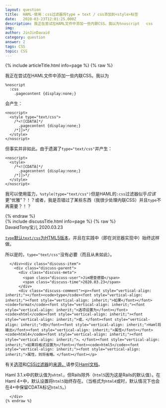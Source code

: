 ```yaml
---
layout: question
title:  HAML-使用：css过滤器将type = text / css添加到<style>标签
date:   2020-03-23T12:01:25.000Z
description: 我正在尝试在HAML文件中添加一些内联CSS。我以为%noscript   css    .pagecontent {display none;}...
img: 
author: JinJinDavaid
category: question
answer: 2
tags: CSS
topic: CSS
---
```

<div class="article-root">
  <div class="article">
    {% include articleTitle.html info=page %}
    {% raw %}
    <div class="article-content"><p><font style="vertical-align: inherit;"><font style="vertical-align: inherit;">我正在尝试在HAML文件中添加一些内联CSS。</font><font style="vertical-align: inherit;">我以为</font></font></p>

<pre><code>%noscript<font></font>
  :css<font></font>
    .pagecontent {display:none;}<font></font>
</code></pre>

<p><font style="vertical-align: inherit;"><font style="vertical-align: inherit;">会产生：</font></font></p>

<pre><code>&lt;noscript&gt;<font></font>
  &lt;style type="text/css"&gt;<font></font>
    /*&lt;![CDATA[*/<font></font>
      .pagecontent {display:none;}<font></font>
    /*]]&gt;*/<font></font>
  &lt;/style&gt;<font></font>
&lt;/noscript&gt;<font></font>
</code></pre>

<p><font style="vertical-align: inherit;"><font style="vertical-align: inherit;">但事实并非如此。</font><font style="vertical-align: inherit;">由于遗漏了</font></font><code>type="text/css"</code><font style="vertical-align: inherit;"><font style="vertical-align: inherit;">并产生：</font></font></p>

<pre><code>&lt;noscript&gt;<font></font>
  &lt;style&gt;<font></font>
    /*&lt;![CDATA[*/<font></font>
      .pagecontent {display:none;}<font></font>
    /*]]&gt;*/<font></font>
  &lt;/style&gt;<font></font>
&lt;/noscript&gt;<font></font>
</code></pre>

<p><font style="vertical-align: inherit;"><font style="vertical-align: inherit;">我可以使用蛮力，</font></font><code>%style(type="text/css")</code><font style="vertical-align: inherit;"><font style="vertical-align: inherit;">但是HAML的</font></font><code>:css</code><font style="vertical-align: inherit;"><font style="vertical-align: inherit;">过滤器似乎</font></font><em><font style="vertical-align: inherit;"><font style="vertical-align: inherit;">应该</font></font></em><font style="vertical-align: inherit;"><font style="vertical-align: inherit;">更“优雅”？！？</font><font style="vertical-align: inherit;">或者，我是否错过了某些东西（我很少处理内联CSS）并且</font></font><code>type</code><font style="vertical-align: inherit;"><font style="vertical-align: inherit;">不再需要？！？</font></font></p></div>
    {% endraw %}
  </div>

  <div class="discuss-wrapper">
    {% include discussTitle.html info=page %}
    {% raw %}
    <div class="discuss-item">
        <div class="discuss-parent">
          <div class="discuss-meta">
            <span class="discuss-user">DavaidTony宝儿</span>
            <span class="discuss-time">2020.03.23</span>
          </div>
          <div class="discuss-comment"><p><a href="http://developers.whatwg.org/semantics.html#attr-style-type" rel="noreferrer"><code>type</code><font style="vertical-align: inherit;"><font style="vertical-align: inherit;">默认</font></font><code>text/css</code><font style="vertical-align: inherit;"><font style="vertical-align: inherit;">为HTML5版本</font></font></a><font style="vertical-align: inherit;"><font style="vertical-align: inherit;">，并且在实践中（即在浏览器实现中）始终这样做。</font></font></p>

<p><font style="vertical-align: inherit;"><font style="vertical-align: inherit;">所以是的，</font></font><code>type="text/css"</code><font style="vertical-align: inherit;"><font style="vertical-align: inherit;">没有必要（而且从未如此）。</font></font></p></div>
        </div>
        
      </div><div class="discuss-item">
        <div class="discuss-parent">
          <div class="discuss-meta">
            <span class="discuss-user">Jim理查德猿</span>
            <span class="discuss-time">2020.03.23</span>
          </div>
          <div class="discuss-comment"><p><font style="vertical-align: inherit;"></font><code>type</code><font style="vertical-align: inherit;"><font style="vertical-align: inherit;">如果</font></font><code>format</code><font style="vertical-align: inherit;"><font style="vertical-align: inherit;">选项设置为</font></font><code>xhtml</code><font style="vertical-align: inherit;"><font style="vertical-align: inherit;">或，</font><font style="vertical-align: inherit;">则</font><font style="vertical-align: inherit;">Haml将输出</font><font style="vertical-align: inherit;">属性</font></font><code>html4</code><font style="vertical-align: inherit;"><font style="vertical-align: inherit;">。</font><font style="vertical-align: inherit;">如果将格式设置为</font></font><code>html5</code><font style="vertical-align: inherit;"><font style="vertical-align: inherit;">属性，则将省略。</font></font></p>

<p><font style="vertical-align: inherit;"><font style="vertical-align: inherit;">有关</font></font><a href="http://haml.info/docs/yardoc/file.HAML_REFERENCE.html#options"><font style="vertical-align: inherit;"><font style="vertical-align: inherit;">选项</font></font></a><font style="vertical-align: inherit;"><font style="vertical-align: inherit;">和</font></font><a href="https://github.com/haml/haml/blob/3.1.4/lib/haml/filters.rb#L223"><font style="vertical-align: inherit;"><font style="vertical-align: inherit;">CSS过滤器</font></font></a><font style="vertical-align: inherit;"><font style="vertical-align: inherit;">的</font><a href="https://github.com/haml/haml/blob/3.1.4/lib/haml/filters.rb#L223"><font style="vertical-align: inherit;">来源，</font></a><font style="vertical-align: inherit;">请参见</font><a href="http://haml.info/docs/yardoc/file.HAML_REFERENCE.html#options"><font style="vertical-align: inherit;">Haml文档</font></a><font style="vertical-align: inherit;">。</font></font></p>

<p><font style="vertical-align: inherit;"><font style="vertical-align: inherit;">Haml 3.1.x中的默认值为</font></font><code>xhtml</code><font style="vertical-align: inherit;"><font style="vertical-align: inherit;">，但Rails除外（</font></font><code>html5</code><font style="vertical-align: inherit;"><font style="vertical-align: inherit;">因为这是Rails的默认值）。</font><font style="vertical-align: inherit;">在Haml 4+中，默认设置将</font></font><code>html5</code><font style="vertical-align: inherit;"><font style="vertical-align: inherit;">始终存在。</font><font style="vertical-align: inherit;">（当格式为</font></font><code>html4</code><font style="vertical-align: inherit;"><font style="vertical-align: inherit;">或</font><font style="vertical-align: inherit;">时，默认情况下也会在4+中保留CDATA标记</font></font><code>html5</code><font style="vertical-align: inherit;"><font style="vertical-align: inherit;">。）</font></font></p></div>
        </div>
        
      </div>
    {% endraw %}
  </div>
<div>
